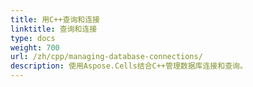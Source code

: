 ```yaml
---
title: 用C++查询和连接
linktitle: 查询和连接
type: docs
weight: 700
url: /zh/cpp/managing-database-connections/
description: 使用Aspose.Cells结合C++管理数据库连接和查询。
---
```

